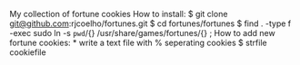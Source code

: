 My collection of fortune cookies
How to install:
	$ git clone git@github.com:rjcoelho/fortunes.git
	$ cd fortunes/fortunes
	$ find . -type f -exec sudo ln -s `pwd`/{} /usr/share/games/fortunes/{} \;
How to add new fortune cookies:
	* write a text file with % seperating cookies
	$ strfile cookiefile 
